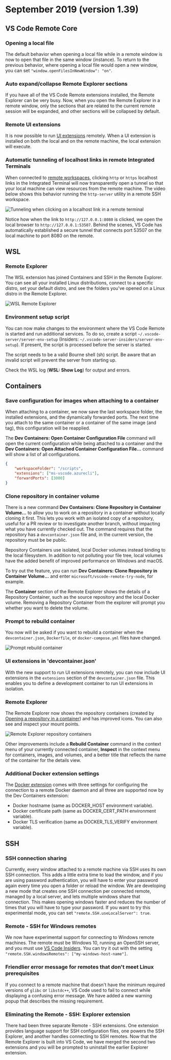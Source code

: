 # September 2019 (version 1.39)

## VS Code Remote Core

### Opening a local file

The default behavior when opening a local file while in a remote window is now
to open that file in the same window (instance). To return to the previous
behavior, where opening a local file would open a new window, you can set
`"window.openFilesInNewWindow": "on"`.

### Auto expand/collapse Remote Explorer sections

If you have all of the VS Code Remote extensions installed, the Remote Explorer
can be very busy. Now, when you open the Remote Explorer in a remote window,
only the sections that are related to the current remote session will be
expanded, and other sections will be collapsed by default.

### Remote UI extensions

It is now possible to run
[UI extensions](https://code.visualstudio.com/api/advanced-topics/remote-extensions#architecture-and-extension-kinds)
remotely. When a UI extension is installed on both the local and on the remote
machine, the local extension will execute.

### Automatic tunneling of localhost links in remote Integrated Terminals

When connected to
[remote workspaces](https://code.visualstudio.com/docs/remote), clicking `http`
or `https` localhost links in the Integrated Terminal will now transparently
open a tunnel so that your local machine can view resources from the remote
machine. The video below shows this behavior running the `http-server` utility
in a remote SSH workspace.

![Tunneling when clicking on a localhost link in a remote terminal](images/1_39/terminal-tunnel.gif)

Notice how when the link to `http://127.0.0.1:8080` is clicked, we open the
local browser to `http://127.0.0.1:53507`. Behind the scenes, VS Code has
automatically established a secure tunnel that connects port 53507 on the local
machine to port 8080 on the remote.

## WSL

### Remote Explorer

The WSL extension has joined Containers and SSH in the Remote Explorer. You can
see all your installed Linux distributions, connect to a specific distro, set
your default distro, and see the folders you've opened on a Linux distro in the
Remote Explorer.

![WSL Remote Explorer](images/1_39/wsl-remote-explorer.png)

### Environment setup script

You can now make changes to the environment where the VS Code Remote is started
and run additional services. To do so, create a script
`~/.vscode-server/server-env-setup` (Insiders:
`~/.vscode-server-insiders/server-env-setup`). If present, the script is
processed before the server is started.

The script needs to be a valid Bourne shell (sh) script. Be aware that an
invalid script will prevent the server from starting up.

Check the WSL log (**WSL: Show Log**) for output and errors.

## Containers

### Save configuration for images when attaching to a container

When attaching to a container, we now save the last workspace folder, the
installed extensions, and the dynamically forwarded ports. The next time you
attach to the same container or a container of the same image (and tag), this
configuration will be reapplied.

The **Dev Containers: Open Container Configuration File** command will open the
current configuration while being attached to a container and the **Dev
Containers: Open Attached Container Configuration File...** command will show a
list of all configurations.

```json
{
	"workspaceFolder": "/scripts",
	"extensions": ["ms-vscode.azurecli"],
	"forwardPorts": [3000]
}
```

### Clone repository in container volume

There is a new command **Dev Containers: Clone Repository in Container
Volume...** to allow you to work on a repository in a container without locally
cloning it first. This lets you work with an isolated copy of a repository,
useful for a PR review or to investigate another branch, without impacting what
you have currently checked out. The command requires that the repository has a
`devcontainer.json` file and, in the current version, the repository must be be
public.

Repository Containers use isolated, local Docker volumes instead binding to the
local filesystem. In addition to not polluting your file tree, local volumes
have the added benefit of improved performance on Windows and macOS.

To try out the feature, you can run **Dev Containers: Clone Repository in
Container Volume...** and enter `microsoft/vscode-remote-try-node`, for example.

The **Container** section of the Remote Explorer shows the details of a
Repository Container, such as the source repository and the local Docker volume.
Removing a Repository Container from the explorer will prompt you whether you
want to delete the volume.

### Prompt to rebuild container

You now will be asked if you want to rebuild a container when the
`devcontainer.json`, `Dockerfile`, or `docker-compose.yml` files have changed.

![Prompt rebuild container](images/1_39/prompt-rebuild-container.png)

### UI extensions in 'devcontainer.json'

With the new support to run UI extensions remotely, you can now include UI
extensions in the `extensions` section of the `devcontainer.json` file. This
enables you to define a development container to run UI extensions in isolation.

### Remote Explorer

The Remote Explorer now shows the repository containers (created by
[Opening a repository in a container](#open-repository-in-a-container)) and has
improved icons. You can also see and inspect your mount points.

![Remote Explorer repository containers](images/1_39/repository-containers-explorer.png)

Other improvements include a **Rebuild Container** command in the context menu
of your currently connected container, **Inspect** in the context menu for
containers, images, and volumes, and a better title that reflects the name of
the container for the details view.

### Additional Docker extension settings

The
[Docker extension](https://marketplace.visualstudio.com/items?itemName=ms-azuretools.vscode-docker)
comes with three settings for configuring the connection to a remote Docker
daemon and all three are supported now by the Dev Containers extension:

-   Docker hostname (same as DOCKER_HOST environment variable).
-   Docker certificate path (same as DOCKER_CERT_PATH environment variable).
-   Docker TLS verification (same as DOCKER_TLS_VERIFY environment variable).

## SSH

### SSH connection sharing

Currently, every window attached to a remote machine via SSH uses its own SSH
connection. This adds a little extra time to load the window, and if you are
using password authentication, you will have to enter your password again every
time you open a folder or reload the window. We are developing a new mode that
creates one SSH connection per connected remote, managed by a local server, and
lets multiple windows share that connection. This makes opening windows faster
and reduces the number of times that you will have to type your password. If you
want to try this experimental mode, you can set
`"remote.SSH.useLocalServer": true`.

### Remote - SSH for Windows remotes

We now have experimental support for connecting to Windows remote machines. The
remote must be Windows 10, running an OpenSSH server, and you must use
[VS Code Insiders](https://code.visualstudio.com/insiders/). You can try it out
with the setting `"remote.SSH.windowsRemotes": ["my-windows-host-name"]`.

### Friendlier error message for remotes that don't meet Linux prerequisites

If you connect to a remote machine that doesn't have the minimum required
versions of `glibc` or `libstdc++`, VS Code used to fail to connect while
displaying a confusing error message. We have added a new warning popup that
describes the missing requirement.

### Eliminating the Remote - SSH: Explorer extension

There had been three separate Remote - SSH extensions. One extension provides
language support for SSH configuration files, one powers the SSH Explorer, and
another handles connecting to SSH remotes. Now that the Remote Explorer is built
into VS Code, we have merged the second two extensions and you will be prompted
to uninstall the earlier Explorer extension.
